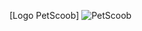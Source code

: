 [Logo PetScoob] ![PetScoob](https://github.com/user-attachments/assets/1f2ffd08-d335-4b92-a15c-696761bbbf16)
